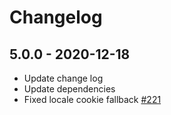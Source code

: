# Changelog

## 5.0.0 - 2020-12-18

- Update change log
- Update dependencies
- Fixed locale cookie fallback [#221](https://github.com/jasimjuwel/Laravel-Lumen-JWT-authentication-and-CRUD)

